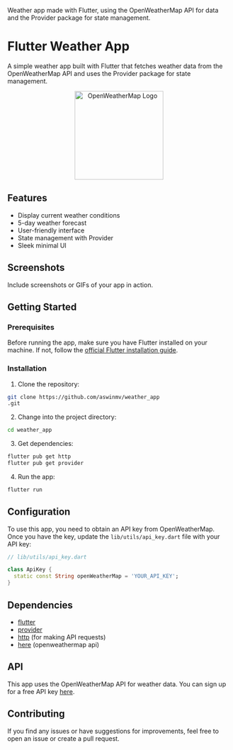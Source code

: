 Weather app made with Flutter, using the OpenWeatherMap API for data and the Provider package for state management.


# Flutter Weather App

A simple weather app built with Flutter that fetches weather data from the OpenWeatherMap API and uses the Provider package for state management.

<p align="center">
  <img src="https://openweathermap.org/themes/openweathermap/assets/img/logo_white_cropped.png" alt="OpenWeatherMap Logo" width="200">
</p>



## Features

- Display current weather conditions
- 5-day weather forecast
- User-friendly interface
- State management with Provider
- Sleek minimal UI

## Screenshots

Include screenshots or GIFs of your app in action.

## Getting Started

### Prerequisites

Before running the app, make sure you have Flutter installed on your machine. If not,
follow the [official Flutter installation guide](https://flutter.dev/docs/get-started/install).

### Installation

1. Clone the repository:

```bash
git clone https://github.com/aswinmv/weather_app
.git
```

2. Change into the project directory:

```bash
cd weather_app
```

3. Get dependencies:

```bash
flutter pub get http
flutter pub get provider
```

4. Run the app:

```bash
flutter run
```

## Configuration

To use this app, you need to obtain an API key from OpenWeatherMap. Once you have the key, 
update the `lib/utils/api_key.dart` file with your API key:

```dart
// lib/utils/api_key.dart

class ApiKey {
  static const String openWeatherMap = 'YOUR_API_KEY';
}
```

## Dependencies

- [flutter](https://flutter.dev/)
- [provider](https://pub.dev/packages/provider)
- [http](https://pub.dev/packages/http) (for making API requests)
- [here](https://openweathermap.org/api) (openweathermap api)

## API

This app uses the OpenWeatherMap API for weather data. You can sign up for a free API key [here](https://openweathermap.org/api).

## Contributing

If you find any issues or have suggestions for improvements, feel free to open an issue or create a pull request.

